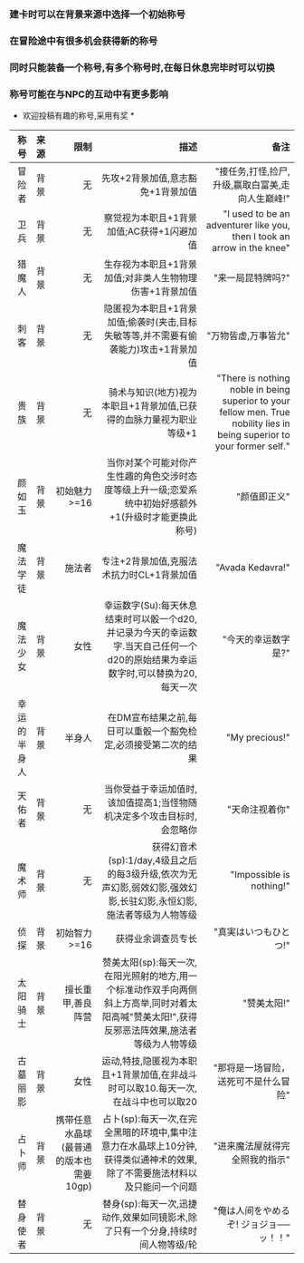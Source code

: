 ### 建卡时可以在背景来源中选择一个初始称号 ###  
### 在冒险途中有很多机会获得新的称号 ###  
### 同时只能装备一个称号,有多个称号时,在每日休息完毕时可以切换 ###  
### 称号可能在与NPC的互动中有更多影响 ###  

* 欢迎投稿有趣的称号,采用有奖 *

|称号|来源|限制|描述|备注|
|-:|-:|-:|-:|-:|
|冒险者|背景|无|先攻+2背景加值,意志豁免+1背景加值|"接任务,打怪,捡尸,升级,赢取白富美,走向人生巅峰!"|
|卫兵|背景|无|察觉视为本职且+1背景加值;AC获得+1闪避加值|"I used to be an adventurer like you, then I took an arrow in the knee"|
|猎魔人|背景|无|生存视为本职且+1背景加值;对非类人生物物理伤害+1背景加值|"来一局昆特牌吗?"|
|刺客|背景|无|隐匿视为本职且+1背景加值;偷袭时(夹击,目标失敏等等,并不需要有偷袭能力)攻击+1背景加值|"万物皆虚,万事皆允"|
|贵族|背景|无|骑术与知识(地方)视为本职且+1背景加值,已获得的血脉力量视为职业等级+1|"There is nothing noble in being superior to your fellow men. True nobility lies in being superior to your former self."|
|颜如玉|背景|初始魅力>=16|当你对某个可能对你产生性趣的角色交涉时态度等级上升一级;恋爱系统中初始好感额外+1(升级时才能更换此称号)|"颜值即正义"|
|魔法学徒|背景|施法者|专注+2背景加值,克服法术抗力时CL+1背景加值|"Avada Kedavra!"|
|魔法少女|背景|女性|幸运数字(Su):每天休息结束时可以骰一个d20,并记录为今天的幸运数字.当天自己任何一个d20的原始结果为幸运数字时,可以替换为20,每天一次|"今天的幸运数字是?"|
|幸运的半身人|背景|半身人|在DM宣布结果之前,每日可以重骰一个豁免检定,必须接受第二次的结果|"My precious!"|
|天佑者|背景|无|当你受益于幸运加值时,该加值提高1;当怪物随机决定多个攻击目标时,会忽略你|"天命注视着你"|
|魔术师|背景|无|获得幻音术(sp):1/day,4级且之后的每3级升级,依次为无声幻影,弱效幻影,强效幻影,长驻幻影,永恒幻影,施法者等级为人物等级|"Impossible is nothing!"|
|侦探|背景|初始智力>=16|获得业余调查员专长|"真実はいつもひとつ!"|
|太阳骑士|背景|擅长重甲,善良阵营|赞美太阳(sp):每天一次,在阳光照射的地方,用一个标准动作双手向两侧斜上方高举,同时对着太阳高喊"赞美太阳!",获得反邪恶法阵效果,施法者等级为人物等级|"赞美太阳!"|
|古墓丽影|背景|女性|运动,特技,隐匿视为本职且+1背景加值,在非战斗时可以取10.每天一次,在战斗中也可以取20|"那将是一场冒险，送死可不是什么冒险"|
|占卜师|背景|携带任意水晶球(最普通的版本也需要10gp)|占卜(sp):每天一次,在完全黑暗的环境中,集中注意力在水晶球上10分钟,获得类似通神术的效果,除了不需要施法材料以及只能问一个问题|"进来魔法屋就得完全照我的指示"|
|替身使者|背景|无|替身(sp):每天一次,迅捷动作,效果如同镜影术,除了只有一个分身,持续时间人物等级/轮|"俺は人间をやめるぞ! ジョジョ──ッ！！"|

